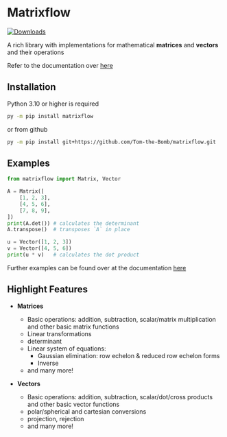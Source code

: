 
# Matrixflow

[![Downloads](https://static.pepy.tech/badge/matrixflow)](https://pepy.tech/project/matrixflow)

A rich library with implementations for mathematical **matrices** and **vectors** and their operations

Refer to the documentation over [here](https://matrixflow.readthedocs.io/en/latest/index.html)

## Installation

Python 3.10 or higher is required

```bash
py -m pip install matrixflow
```

or from github

```bash
py -m pip install git+https://github.com/Tom-the-Bomb/matrixflow.git
```

## Examples

```py
from matrixflow import Matrix, Vector

A = Matrix([
    [1, 2, 3],
    [4, 5, 6],
    [7, 8, 9],
])
print(A.det()) # calculates the determinant
A.transpose()  # transposes `A` in place

u = Vector([1, 2, 3])
v = Vector([4, 5, 6])
print(u * v)   # calculates the dot product
```

Further examples can be found over at the documentation [here](https://matrixflow.readthedocs.io/en/latest/examples.html)

## Highlight Features

- **Matrices**
    - Basic operations: addition, subtraction, scalar/matrix multiplication and other basic matrix functions
    - Linear transformations
    - determinant
    - Linear system of equations:
        - Gaussian elimination: row echelon & reduced row echelon forms
        - Inverse
    - and many more!

- **Vectors**
    - Basic operations: addition, subtraction, scalar/dot/cross products and other basic vector functions
    - polar/spherical and cartesian conversions
    - projection, rejection
    - and many more!
